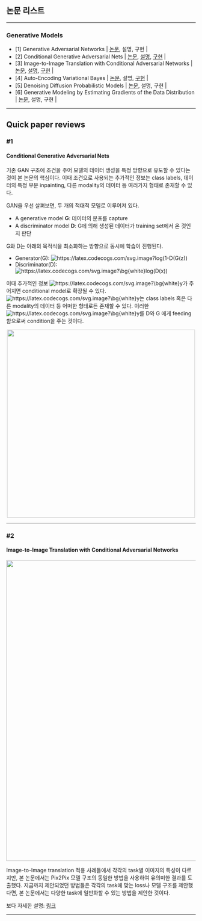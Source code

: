 

## 논문 리스트

---

### Generative Models

- [1] Generative Adversarial Networks | [논문](https://arxiv.org/abs/1406.2661), 설명, 구현 |
- [2] Conditional Generative Adversarial Nets | [논문](https://arxiv.org/abs/1411.1784), [설명](#1), [구현](https://github.com/sseunghyuns/ai-paper-study/tree/main/Generative-Models/cGAN) | 
- [3] Image-to-Image Translation with Conditional Adversarial Networks | [논문](https://arxiv.org/abs/1611.07004), [설명](#2), [구현](https://github.com/sseunghyuns/ai-paper-study/tree/main/Generative-Models/Pix2Pix) | 
- [4] Auto-Encoding Variational Bayes | [논문](https://arxiv.org/abs/1312.6114), 설명, [구현](https://github.com/sseunghyuns/ai-paper-study/tree/main/Generative-Models/VAE) | 
- [5] Denoising Diffusion Probabilistic Models | [논문](https://arxiv.org/abs/2006.11239), 설명, 구현 |
- [6] Generative Modeling by Estimating Gradients of the Data Distribution | [논문](https://arxiv.org/abs/1907.05600), 설명, 구현 |

---

## Quick paper reviews

### #1
#### Conditional Generative Adversarial Nets

기존 GAN 구조에 조건을 주어 모델의 데이터 생성을 특정 방향으로 유도할 수 있다는 것이 본 논문의 핵심이다. 이때 조건으로 사용되는 추가적인 정보는 class labels, 데이터의 특정 부분 inpainting, 다른 modality의 데이터 등 여러가지 형태로 존재할 수 있다. 

GAN을 우선 살펴보면, 두 개의 적대적 모델로 이루어져 있다. 
- A generative model **G**: 데이터의 분포를 capture
- A discriminator model **D**: G에 의해 생성된 데이터가 training set에서 온 것인지 판단

G와 D는 아래의 목적식을 최소화하는 방향으로 동시에 학습이 진행된다. 

- Generator(G): <img src="https://latex.codecogs.com/svg.image?log(1-D(G(z))" title="https://latex.codecogs.com/svg.image?log(1-D(G(z))" />
- Discriminator(D): <img src="https://latex.codecogs.com/svg.image?\bg{white}log(D(x))" title="https://latex.codecogs.com/svg.image?\bg{white}log(D(x))" />

이때 추가적인 정보 <img src="https://latex.codecogs.com/svg.image?\bg{white}y" title="https://latex.codecogs.com/svg.image?\bg{white}y" />가 주어지면 conditional model로 확장될 수 있다. <img src="https://latex.codecogs.com/svg.image?\bg{white}y" title="https://latex.codecogs.com/svg.image?\bg{white}y" />는 class labels 혹은 다른 modality의 데이터 등 어떠한 형태로든 존재할 수 있다.  이러한 <img src="https://latex.codecogs.com/svg.image?\bg{white}y" title="https://latex.codecogs.com/svg.image?\bg{white}y" />를 D와 G 에게 feeding함으로써 condition을 주는 것이다. 

<p align="center">
<img width="500" src="https://user-images.githubusercontent.com/63924704/158572477-63fa3af6-06f0-4df0-b8ab-2fb53b035b8f.png">
</p>

---

### #2
#### Image-to-Image Translation with Conditional Adversarial Networks

<p align="center">
<img width="800" src="https://user-images.githubusercontent.com/63924704/164194116-1e7afd20-91fb-4e2d-a3cd-a587a7de0d16.png">
</p>

Image-to-Image translation 적용 사례들에서 각각의 task별 이미지의 특성이 다르지만, 본 논문에서는 Pix2Pix 모델 구조의 동일한 방법을 사용하여 유의미한 결과를 도출했다. 지금까지 제안되었던 방법들은 각각의 task에 맞는 loss나 모델 구조를 제안했다면, 본 논문에서는 다양한 task에 일반화할 수 있는 방법을 제안한 것이다.

보다 자세한 설명: [링크](https://seunghyun.oopy.io/2ac5e525-90d8-4083-bc9a-b913ad3db1f4)


---
